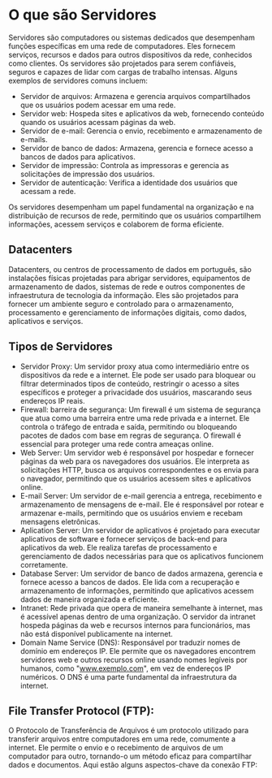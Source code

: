 # O que são Servidores
Servidores são computadores ou sistemas dedicados que desempenham funções específicas em uma rede de computadores. Eles fornecem serviços, recursos e dados para outros dispositivos da rede, conhecidos como clientes. Os servidores são projetados para serem confiáveis, seguros e capazes de lidar com cargas de trabalho intensas. Alguns exemplos de servidores comuns incluem:

- Servidor de arquivos: Armazena e gerencia arquivos compartilhados que os usuários podem acessar em uma rede.
- Servidor web: Hospeda sites e aplicativos da web, fornecendo conteúdo quando os usuários acessam páginas da web.
- Servidor de e-mail: Gerencia o envio, recebimento e armazenamento de e-mails.
- Servidor de banco de dados: Armazena, gerencia e fornece acesso a bancos de dados para aplicativos.
- Servidor de impressão: Controla as impressoras e gerencia as solicitações de impressão dos usuários.
- Servidor de autenticação: Verifica a identidade dos usuários que acessam a rede.

Os servidores desempenham um papel fundamental na organização e na distribuição de recursos de rede, permitindo que os usuários compartilhem informações, acessem serviços e colaborem de forma eficiente.

## Datacenters
Datacenters, ou centros de processamento de dados em português, são instalações físicas projetadas para abrigar servidores, equipamentos de armazenamento de dados, sistemas de rede e outros componentes de infraestrutura de tecnologia da informação. Eles são projetados para fornecer um ambiente seguro e controlado para o armazenamento, processamento e gerenciamento de informações digitais, como dados, aplicativos e serviços.

## Tipos de Servidores
- Servidor Proxy: Um servidor proxy atua como intermediário entre os dispositivos da rede e a internet. Ele pode ser usado para bloquear ou filtrar determinados tipos de conteúdo, restringir o acesso a sites específicos e proteger a privacidade dos usuários, mascarando seus endereços IP reais.
- Firewall: barreira de segurança: Um firewall é um sistema de segurança que atua como uma barreira entre uma rede privada e a internet. Ele controla o tráfego de entrada e saída, permitindo ou bloqueando pacotes de dados com base em regras de segurança. O firewall é essencial para proteger uma rede contra ameaças online.
- Web Server: Um servidor web é responsável por hospedar e fornecer páginas da web para os navegadores dos usuários. Ele interpreta as solicitações HTTP, busca os arquivos correspondentes e os envia para o navegador, permitindo que os usuários acessem sites e aplicativos online.
- E-mail Server: Um servidor de e-mail gerencia a entrega, recebimento e armazenamento de mensagens de e-mail. Ele é responsável por rotear e armazenar e-mails, permitindo que os usuários enviem e recebam mensagens eletrônicas.
- Aplication Server: Um servidor de aplicativos é projetado para executar aplicativos de software e fornecer serviços de back-end para aplicativos da web. Ele realiza tarefas de processamento e gerenciamento de dados necessárias para que os aplicativos funcionem corretamente.
- Database Server: Um servidor de banco de dados armazena, gerencia e fornece acesso a bancos de dados. Ele lida com a recuperação e armazenamento de informações, permitindo que aplicativos acessem dados de maneira organizada e eficiente.
- Intranet: Rede privada que opera de maneira semelhante à internet, mas é acessível apenas dentro de uma organização. O servidor da intranet hospeda páginas da web e recursos internos para funcionários, mas não está disponível publicamente na internet.
- Domain Name Service (DNS): Responsável por traduzir nomes de domínio em endereços IP. Ele permite que os navegadores encontrem servidores web e outros recursos online usando nomes legíveis por humanos, como "www.exemplo.com", em vez de endereços IP numéricos. O DNS é uma parte fundamental da infraestrutura da internet.

## File Transfer Protocol (FTP): 
O Protocolo de Transferência de Arquivos é um protocolo utilizado para transferir arquivos entre computadores em uma rede, comumente a internet. Ele permite o envio e o recebimento de arquivos de um computador para outro, tornando-o um método eficaz para compartilhar dados e documentos. Aqui estão alguns aspectos-chave da conexão FTP:
